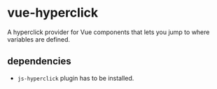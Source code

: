 # vue-hyperclick

A hyperclick provider for Vue components that lets you jump to where variables are defined.

## dependencies
- `js-hyperclick` plugin has to be installed.
